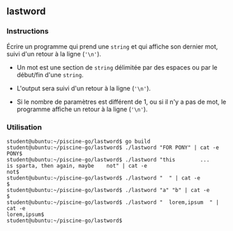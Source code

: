 ## lastword

### Instructions

Écrire un programme qui prend une `string` et qui affiche son dernier mot, suivi d'un retour à la ligne (`'\n'`).

-   Un mot est une section de `string` délimitée par des espaces ou par le début/fin d'une `string`.

-   L'output sera suivi d'un retour à la ligne (`'\n'`).

-   Si le nombre de paramètres est différent de 1, ou si il n'y a pas de mot, le programme affiche un retour à la ligne (`'\n'`).

### Utilisation

```console
student@ubuntu:~/piscine-go/lastword$ go build
student@ubuntu:~/piscine-go/lastword$ ./lastword "FOR PONY" | cat -e
PONY$
student@ubuntu:~/piscine-go/lastword$ ./lastword "this        ...       is sparta, then again, maybe    not" | cat -e
not$
student@ubuntu:~/piscine-go/lastword$ ./lastword "  " | cat -e
$
student@ubuntu:~/piscine-go/lastword$ ./lastword "a" "b" | cat -e
$
student@ubuntu:~/piscine-go/lastword$ ./lastword "  lorem,ipsum  " | cat -e
lorem,ipsum$
student@ubuntu:~/piscine-go/lastword$
```
